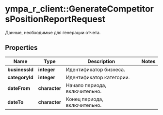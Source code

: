 # ympa_r_client::GenerateCompetitorsPositionReportRequest

Данные, необходимые для генерации отчета.

## Properties
Name | Type | Description | Notes
------------ | ------------- | ------------- | -------------
**businessId** | **integer** | Идентификатор бизнеса. | 
**categoryId** | **integer** | Идентификатор категории. | 
**dateFrom** | **character** | Начало периода, включительно. | 
**dateTo** | **character** | Конец периода, включительно. | 


